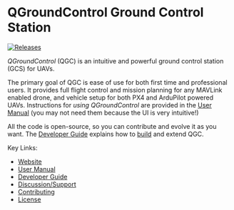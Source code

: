 # QGroundControl Ground Control Station

[![Releases](https://img.shields.io/github/release/mavlink/QGroundControl.svg)](https://github.com/mavlink/QGroundControl/releases)

*QGroundControl* (QGC) is an intuitive and powerful ground control station (GCS) for UAVs.

The primary goal of QGC is ease of use for both first time and professional users.
It provides full flight control and mission planning for any MAVLink enabled drone, and vehicle setup for both PX4 and ArduPilot powered UAVs. Instructions for *using QGroundControl* are provided in the [User Manual](https://docs.qgroundcontrol.com/master/en/qgc-user-guide/index.html) (you may not need them because the UI is very intuitive!)

All the code is open-source, so you can contribute and evolve it as you want.
The [Developer Guide](https://docs.qgroundcontrol.com/master/en/qgc-dev-guide/index.html) explains how to [build](https://docs.qgroundcontrol.com/master/en/qgc-dev-guide/getting_started/index.html) and extend QGC.


Key Links:
* [Website](http://qgroundcontrol.com)
* [User Manual](https://docs.qgroundcontrol.com/master/en/qgc-user-guide/index.html)
* [Developer Guide](https://docs.qgroundcontrol.com/master/en/qgc-user-guide/index.html)
* [Discussion/Support](https://docs.qgroundcontrol.com/en/Support/Support.html)
* [Contributing](https://docs.qgroundcontrol.com/master/en/qgc-dev-guide/contribute/index.html)
* [License](https://github.com/tdungpfiev/qgroundcontrol/blob/master/COPYING.md)
